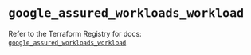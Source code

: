 # `google_assured_workloads_workload`

Refer to the Terraform Registry for docs: [`google_assured_workloads_workload`](https://registry.terraform.io/providers/hashicorp/google/6.30.0/docs/resources/assured_workloads_workload).
